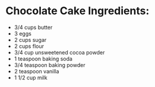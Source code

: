# Chocolate Cake Ingredients:

* 3/4 cups butter
* 3 eggs
* 2 cups sugar
* 2 cups flour
* 3/4 cup unsweetened cocoa powder
* 1 teaspoon baking soda
* 3/4 teaspoon baking powder
* 2 teaspoon vanilla
* 1 1/2 cup milk
